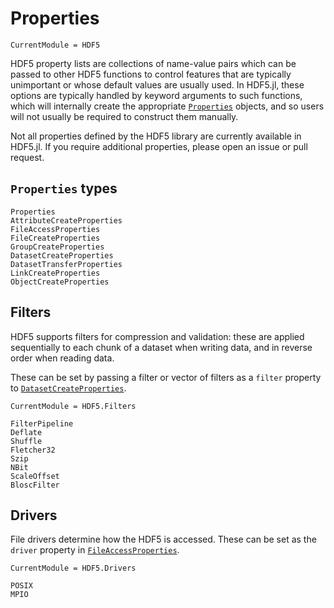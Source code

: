 # Properties

```@meta
CurrentModule = HDF5
```

HDF5 property lists are collections of name-value pairs which can be passed to other HDF5
functions to control features that are typically unimportant or whose default values are
usually used. In HDF5.jl, these options are typically handled by keyword arguments to such
functions, which will internally create the appropriate [`Properties`](@ref) objects, and
so users will not usually be required to construct them manually.

Not all properties defined by the HDF5 library are currently available in HDF5.jl. If you
require additional properties, please open an issue or pull request.

## `Properties` types

```@docs
Properties
AttributeCreateProperties
FileAccessProperties
FileCreateProperties
GroupCreateProperties
DatasetCreateProperties
DatasetTransferProperties
LinkCreateProperties
ObjectCreateProperties
```

## Filters

HDF5 supports filters for compression and validation: these are applied sequentially to
each chunk of a dataset when writing data, and in reverse order when reading data.

These can be set by passing a filter or vector of filters as a `filter` property to
[`DatasetCreateProperties`](@ref).

```@meta
CurrentModule = HDF5.Filters
```

```@docs
FilterPipeline
Deflate
Shuffle
Fletcher32
Szip
NBit
ScaleOffset
BloscFilter
```

## Drivers

File drivers determine how the HDF5 is accessed. These can be set as the `driver` property in [`FileAccessProperties`](@ref).

```@meta
CurrentModule = HDF5.Drivers
```

```@docs
POSIX
MPIO
```